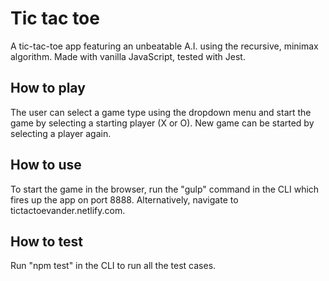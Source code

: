 # Tic tac toe
A tic-tac-toe app featuring an unbeatable A.I. using the recursive, minimax algorithm. Made with vanilla JavaScript, tested with Jest.

## How to play
The user can select a game type using the dropdown menu and start the game by selecting a starting player (X or O). New game can be started by selecting a player again.

## How to use
To start the game in the browser, run the "gulp" command in the CLI which fires up the app on port 8888. Alternatively, navigate to tictactoevander.netlify.com.

## How to test
Run "npm test" in the CLI to run all the test cases.